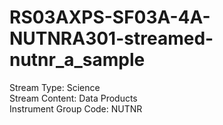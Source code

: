 # RS03AXPS-SF03A-4A-NUTNRA301-streamed-nutnr_a_sample

Stream Type: Science<br>
Stream Content: Data Products<br>
Instrument Group Code: NUTNR<br>
